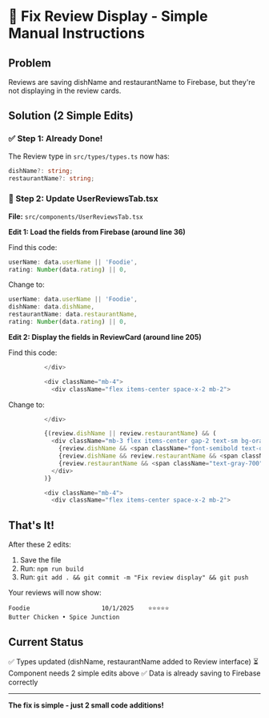 # 🔧 Fix Review Display - Simple Manual Instructions

## Problem
Reviews are saving dishName and restaurantName to Firebase, but they're not displaying in the review cards.

## Solution (2 Simple Edits)

### ✅ Step 1: Already Done!
The Review type in `src/types/types.ts` now has:
```typescript
dishName?: string;
restaurantName?: string;
```

### 📝 Step 2: Update UserReviewsTab.tsx

**File:** `src/components/UserReviewsTab.tsx`

**Edit 1: Load the fields from Firebase (around line 36)**

Find this code:
```typescript
userName: data.userName || 'Foodie',
rating: Number(data.rating) || 0,
```

Change to:
```typescript
userName: data.userName || 'Foodie',
dishName: data.dishName,
restaurantName: data.restaurantName,
rating: Number(data.rating) || 0,
```

**Edit 2: Display the fields in ReviewCard (around line 205)**

Find this code:
```typescript
          </div>

          <div className="mb-4">
            <div className="flex items-center space-x-2 mb-2">
```

Change to:
```typescript
          </div>

          {(review.dishName || review.restaurantName) && (
            <div className="mb-3 flex items-center gap-2 text-sm bg-orange-50 px-3 py-2 rounded-lg border border-orange-100">
              {review.dishName && <span className="font-semibold text-orange-700">{review.dishName}</span>}
              {review.dishName && review.restaurantName && <span className="text-gray-400">•</span>}
              {review.restaurantName && <span className="text-gray-700">{review.restaurantName}</span>}
            </div>
          )}

          <div className="mb-4">
            <div className="flex items-center space-x-2 mb-2">
```

## That's It!

After these 2 edits:
1. Save the file
2. Run: `npm run build`
3. Run: `git add . && git commit -m "Fix review display" && git push`

Your reviews will now show:
```
Foodie                    10/1/2025    ⭐⭐⭐⭐⭐
Butter Chicken • Spice Junction
```

## Current Status

✅ Types updated (dishName, restaurantName added to Review interface)
⏳ Component needs 2 simple edits above
✅ Data is already saving to Firebase correctly

---

**The fix is simple - just 2 small code additions!**
